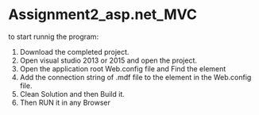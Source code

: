 # Assignment2_asp.net_MVC
to start runnig the program:

1. Download the completed project.
2. Open visual studio 2013 or 2015 and open the project.
3. Open the application root Web.config file and Find  the <connectionStrings>  element
4. Add the connection string of .mdf file to the <connectionStrings>  element in the Web.config file.
5. Clean Solution and then Build it.
6. Then RUN  it in any Browser
